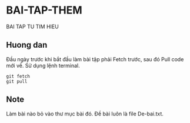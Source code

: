 # BAI-TAP-THEM
BAI TAP TU TIM HIEU

## Huong dan
Đầu ngày trước khi bắt đầu làm bài tập phải Fetch trước, sau đó Pull code mới về. Sử dụng lệnh terminal.
```
git fetch
git pull
```

## Note
Làm bài nào bỏ vào thư mục bài đó. Đề bài luôn là file De-bai.txt.